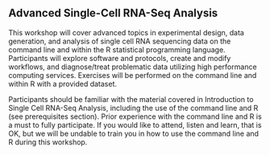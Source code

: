 Advanced Single-Cell RNA-Seq Analysis
----------------

This workshop will cover advanced topics in experimental design, data generation, and analysis of single cell RNA sequencing data on the command line and within the R statistical programming language. Participants will explore software and protocols, create and modify workflows, and diagnose/treat problematic data utilizing high performance computing services. Exercises will be performed on the command line and within R with a provided dataset.

Participants should be familiar with the material covered in Introduction to Single Cell RNA-Seq Analysis, including the use of the command line and R (see prerequisites section). Prior experience with the command line and R is a must to fully participate. If you would like to attend, listen and learn, that is OK, but we will be undable to train you in how to use the command line and R during this workshop.
